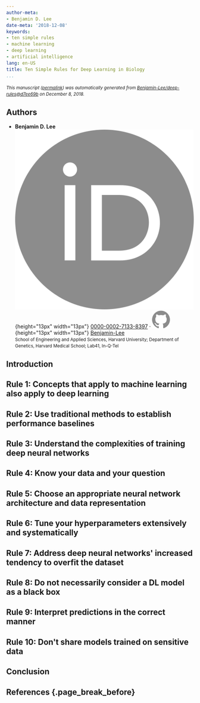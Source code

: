 ```yaml
---
author-meta:
- Benjamin D. Lee
date-meta: '2018-12-08'
keywords:
- ten simple rules
- machine learning
- deep learning
- artificial intelligence
lang: en-US
title: Ten Simple Rules for Deep Learning in Biology
...
```







<small><em>
This manuscript
([permalink](https://Benjamin-Lee.github.io/deep-rules/v/d7ee69b5950b448909a3a3c4047142a7ede7060d/))
was automatically generated
from [Benjamin-Lee/deep-rules@d7ee69b](https://github.com/Benjamin-Lee/deep-rules/tree/d7ee69b5950b448909a3a3c4047142a7ede7060d)
on December 8, 2018.
</em></small>

## Authors



+ **Benjamin D. Lee**<br>
    ![ORCID icon](images/orcid.svg){height="13px" width="13px"}
    [0000-0002-7133-8397](https://orcid.org/0000-0002-7133-8397)
    · ![GitHub icon](images/github.svg){height="13px" width="13px"}
    [Benjamin-Lee](https://github.com/Benjamin-Lee)<br>
  <small>
     School of Engineering and Applied Sciences, Harvard University; Department of Genetics, Harvard Medical School; Lab41, In-Q-Tel
  </small>



## Introduction


## Rule 1: Concepts that apply to machine learning also apply to deep learning



## Rule 2: Use traditional methods to establish performance baselines


## Rule 3: Understand the complexities of training deep neural networks


## Rule 4: Know your data and your question


## Rule 5: Choose an appropriate neural network architecture and data representation


## Rule 6: Tune your hyperparameters extensively and systematically


## Rule 7: Address deep neural networks' increased tendency to overfit the dataset


## Rule 8: Do not necessarily consider a DL model as a black box


## Rule 9: Interpret predictions in the correct manner


## Rule 10: Don't share models trained on sensitive data


## Conclusion


## References {.page_break_before}

<!-- Explicitly insert bibliography here -->
<div id="refs"></div>
